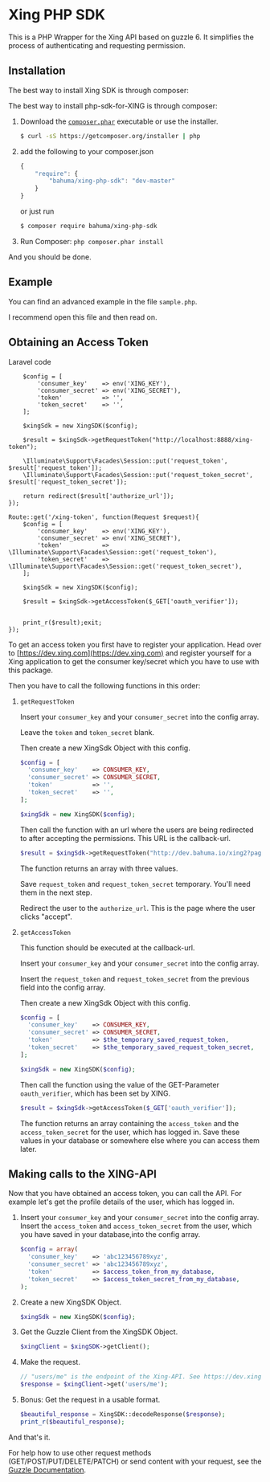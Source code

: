 # Xing PHP SDK


This is a PHP Wrapper for the Xing API based on guzzle 6.
It simplifies the process of authenticating and requesting permission.

## Installation
The best way to install Xing SDK is through composer:

The best way to install php-sdk-for-XING is through composer:

1. Download the [`composer.phar`](https://getcomposer.org/composer.phar) executable or use the installer.

    ``` sh
    $ curl -sS https://getcomposer.org/installer | php
    ```

2. add the following to your composer.json

    ``` javascript
    {
        "require": {
        	"bahuma/xing-php-sdk": "dev-master"
        }
    }
    ```

    or just run

    ``` sh
    $ composer require bahuma/xing-php-sdk
    ```

3. Run Composer: `php composer.phar install`

And you should be done.


## Example

You can find an advanced example in the file `sample.php`.

I recommend open this file and then read on.


## Obtaining an Access Token


Laravel code

```Route::get('/xing', function(Request $request){
    $config = [
        'consumer_key'    => env('XING_KEY'),
        'consumer_secret' => env('XING_SECRET'),
        'token'           => '',
        'token_secret'    => '',
    ];

    $xingSdk = new XingSDK($config);

    $result = $xingSdk->getRequestToken("http://localhost:8888/xing-token");

    \Illuminate\Support\Facades\Session::put('request_token', $result['request_token']);
    \Illuminate\Support\Facades\Session::put('request_token_secret', $result['request_token_secret']);

    return redirect($result['authorize_url']);
});

Route::get('/xing-token', function(Request $request){
    $config = [
        'consumer_key'    => env('XING_KEY'),
        'consumer_secret' => env('XING_SECRET'),
        'token'           => \Illuminate\Support\Facades\Session::get('request_token'),
        'token_secret'    => \Illuminate\Support\Facades\Session::get('request_token_secret'),
    ];

    $xingSdk = new XingSDK($config);

    $result = $xingSdk->getAccessToken($_GET['oauth_verifier']);


    print_r($result);exit;
});
```

To get an access token you first have to register your application.
Head over to [https://dev.xing.com](https://dev.xing.com) and register yourself for a Xing application
to get the consumer key/secret which you have to use with this package.

Then you have to call the following functions in this order:

1. `getRequestToken`

   Insert your `consumer_key` and your `consumer_secret` into the config array.

   Leave the `token` and `token_secret` blank.

   Then create a new XingSdk Object with this config.

   ``` php
   $config = [
     'consumer_key'    => CONSUMER_KEY,
     'consumer_secret' => CONSUMER_SECRET,
     'token'           => '',
     'token_secret'    => '',
   ];

   $xingSdk = new XingSDK($config);
   ```

   Then call the function with an url where the users are being redirected to after accepting the
   permissions. This URL is the callback-url.

   ``` php
   $result = $xingSdk->getRequestToken("http://dev.bahuma.io/xing2?page=redirect");
   ```

   The function returns an array with three values.

   Save `request_token` and `request_token_secret` temporary. You'll need them in the next step.

   Redirect the user to the `authorize_url`. This is the page where the user clicks "accept".

2. `getAccessToken`

   This function should be executed at the callback-url.

   Insert your `consumer_key` and your `consumer_secret` into the config array.

   Insert the `request_token` and `request_token_secret` from the previous field into the config array.

   Then create a new XingSdk Object with this config.

      ``` php
      $config = [
        'consumer_key'    => CONSUMER_KEY,
        'consumer_secret' => CONSUMER_SECRET,
        'token'           => $the_temporary_saved_request_token,
        'token_secret'    => $the_temporary_saved_request_token_secret,
      ];

      $xingSdk = new XingSDK($config);
      ```

   Then call the function using the value of the GET-Parameter `oauth_verifier`, which has been set by
   XING.

   ``` php
   $result = $xingSdk->getAccessToken($_GET['oauth_verifier']);
   ```

   The function returns an array containing the `access_token` and the `access_token_secret` for
   the user, which has logged in. Save these values in your database or somewhere else where you
   can access them later.


## Making calls to the XING-API

Now that you have obtained an access token, you can call the API. For example let's get the profile
details of the user, which has logged in.

1. Insert your `consumer_key` and your `consumer_secret` into the config array.
   Insert the `access_token` and `access_token_secret` from the user, which you have saved in your
   database,into the config array.

   ``` php
   $config = array(
     'consumer_key'    => 'abc123456789xyz',
     'consumer_secret' => 'abc123456789xyz',
     'token'           => $access_token_from_my_database,
     'token_secret'    => $access_token_secret_from_my_database,
   );
   ```

2. Create a new XingSDK Object.
   ``` php
   $xingSdk = new XingSDK($config);
   ```

3. Get the Guzzle Client from the XingSDK Object.
   ``` php
   $xingClient = $xingSDK->getClient();
   ```

4. Make the request.
   ``` php
   // "users/me" is the endpoint of the Xing-API. See https://dev.xing.com/docs/resources
   $response = $xingClient->get('users/me');
   ```

5. Bonus: Get the request in a usable format.
   ``` php
   $beautiful_response = XingSDK::decodeResponse($response);
   print_r($beautiful_response);
   ```

And that's it.

For help how to use other request methods (GET/POST/PUT/DELETE/PATCH) or send content
with your request, see the [Guzzle Documentation](http://docs.guzzlephp.org/).
